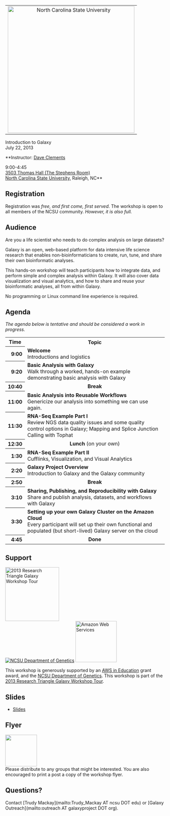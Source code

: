 <div class='center'>
<table>
  <tr>
    <td style=" border: none; text-align: center; vertical-align: middle;"> <a href='http://www.ncsu.edu/'><img src="/src/Images/Logos/NCSULogoWideRed.png" alt="North Carolina State University" width="400px" /></a> </td>
  </tr>
</table>


<div class='title'>Introduction to Galaxy<br />July 22, 2013</div>

**Instructor: [Dave Clements](/src/DaveClements/index.md)

9:00-4:45<br />
[3503 Thomas Hall (The Stephens Room)](http://harvest.cals.ncsu.edu/caat/index.cfm?pageID=1331)<br />
[North Carolina State University](http://ncsu.edu/), Raleigh, NC**


</div>

## Registration

Registration was *free, and first come, first served*.  The workshop is open to all members of the NCSU community. *However, it is also full.*

## Audience

Are you a life scientist who needs to do complex analysis on large datasets?

Galaxy is an open, web-based platform for data intensive life science research that enables non-bioinformaticians to create, run, tune, and share their own bioinformatic analyses.

This hands-on workshop will teach participants how to integrate data, and perform simple and complex analysis within Galaxy.  It will also cover data visualization and visual analytics, and how to share and reuse your bioinformatic analyses, all from within Galaxy.

No programming or Linux command line experience is required.

## Agenda

*The agenda below is tentative and should be considered a work in progress.*

<table>
  <tr class="th" >
    <th> Time </th>
    <th> Topic </th>
  </tr>
  <tr>
    <th style=" text-align: right;"> 9:00 </th>
    <td> <strong>Welcome</strong><div class='indent'>Introductions and logistics</div> </td>
  </tr>
  <tr>
    <th style=" text-align: right;"> 9:20 </th>
    <td> <strong>Basic Analysis with Galaxy</strong><div class='indent'>Walk through a worked, hands-on example demonstrating basic analysis with Galaxy</div> </td>
  </tr>
  <tr>
    <th style=" text-align: right;"> 10:40 </th>
    <td style=" text-align: center;"> <strong>Break</strong> </td>
  </tr>
  <tr>
    <th style=" text-align: right;"> 11:00 </th>
    <td> <strong>Basic Analysis into Reusable Workflows</strong><div class='indent'>Genericize our analysis into something we can use again.</div> </td>
  </tr>
  <tr>
    <th style=" text-align: right;"> 11:30 </th>
    <td> <strong>RNA-Seq Example Part I</strong><div class='indent'>Review NGS data quality issues and some quality control options in Galaxy; Mapping and Splice Junction Calling with Tophat</div> </td>
  </tr>
  <tr>
    <th style=" text-align: right;"> 12:30 </th>
    <td style=" text-align: center;"> <strong>Lunch</strong> (on your own) </td>
  </tr>
  <tr>
    <th style=" text-align: right;"> 1:30 </th>
    <td> <strong>RNA-Seq Example Part II</strong><div class='indent'>Cufflinks, Visualization, and Visual Analytics</div> </td>
  </tr>
  <tr>
    <th style=" text-align: right;"> 2:20 </th>
    <td> <strong>Galaxy Project Overview</strong><div class='indent'>Introduction to Galaxy and the Galaxy community</div> </td>
  </tr>
  <tr>
    <th style=" text-align: right;"> 2:50 </th>
    <td style=" text-align: center;"> <strong>Break</strong> </td>
  </tr>
  <tr>
    <th style=" text-align: right;"> 3:10 </th>
    <td> <strong>Sharing, Publishing, and Reproducibility with Galaxy</strong><div class='indent'>Share and publish analysis, datasets, and workflows with Galaxy</div> </td>
  </tr>
  <tr>
    <th style=" text-align: right;"> 3:30 </th>
    <td> <strong>Setting up your own Galaxy Cluster on the Amazon Cloud</strong><div class='indent'>Every participant will set up their own functional and populated (but short-lived) Galaxy server on the cloud </div> </td>
  </tr>
  <tr>
    <th style=" text-align: right;"> 4:45 </th>
    <td style=" text-align: center;"> <strong>Done</strong> </td>
  </tr>
</table>


## Support

<div class='left'><a href='/src/Events/RTWorkshopTour2013/index.md'><img src="/src/Images/Logos/RTGalaxyWorkshopTour2013-300.png" alt="2013 Research Triangle Galaxy Workshop Tour" width="170px" /></a></div>

<div class='right'><a href='http://cals.ncsu.edu/genetics/index.php'><img src="/src/Images/Logos/NCSUGeneticsLogo148.png" alt="NCSU Department of Genetics"  /></a> <a href='http://aws.amazon.com/'><img src="/src/Images/Logos/AWSLogo.png" alt="Amazon Web Services" width="130px" /></a></div>

This workshop is generously supported by an [AWS in Education](http://aws.amazon.com/education/) grant award, and the [NCSU Department of Genetics](http://cals.ncsu.edu/genetics/index.php).  This workshop is part of the [2013 Research Triangle Galaxy Workshop Tour](/src/Events/RTWorkshopTour2013/index.md).

## Slides

* [Slides](PLACEHOLDER_ATTACHMENT_URL/src/Documents/Presentations/201307NCSUWorkshop.pdf)

## Flyer

<div class='right'><a href='PLACEHOLDER_ATTACHMENT_URL/src/NCSUGalaxy2013.pdf'><img src="/src/Events/NCSU2013/NCSUGalaxy2013Thumb.png" alt="" width="100" /></a></div>
Please distribute to any groups that might be interested.  You are also encouraged to print a post a copy of the workshop flyer.

## Questions?

Contact [Trudy Mackay](mailto:Trudy_Mackay AT ncsu DOT edu) or [Galaxy Outreach](mailto:outreach AT galaxyproject DOT org).
